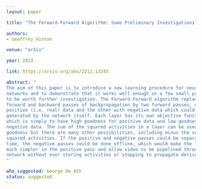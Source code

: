 ```yaml
---
layout: paper

title: "The Forward-Forward Algorithm: Some Preliminary Investigations"

authors:
- Geoffrey Hinton

venue: "arXiv"

year: 2023

link: https://arxiv.org/abs/2212.13345

abstract: "
The aim of this paper is to introduce a new learning procedure for neural
networks and to demonstrate that it works well enough on a few small problems
to be worth further investigation. The Forward-Forward algorithm replaces the
forward and backward passes of backpropagation by two forward passes, one with
positive (i.e. real) data and the other with negative data which could be
generated by the network itself. Each layer has its own objective function
which is simply to have high goodness for positive data and low goodness for
negative data. The sum of the squared activities in a layer can be used as the
goodness but there are many other possibilities, including minus the sum of the
squared activities. If the positive and negative passes could be separated in
time, the negative passes could be done offline, which would make the learning
much simpler in the positive pass and allow video to be pipelined through the
network without ever storing activities or stopping to propagate derivatives.
"

who_suggested: George De Ath
status: suggested
---
```

